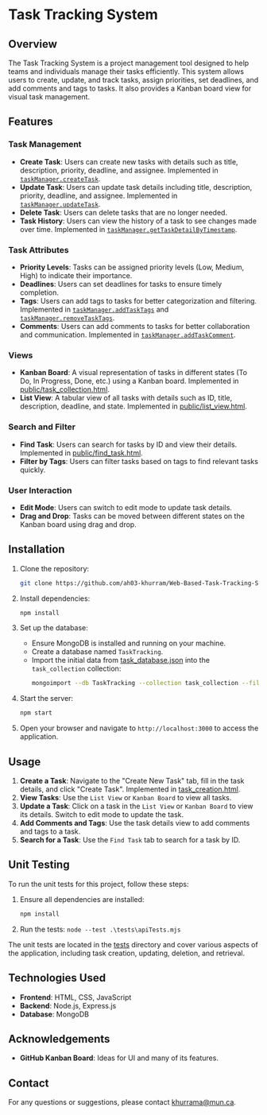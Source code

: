 # Task Tracking System

## Overview

The Task Tracking System is a project management tool designed to help teams and individuals manage their tasks efficiently. This system allows users to create, update, and track tasks, assign priorities, set deadlines, and add comments and tags to tasks. It also provides a Kanban board view for visual task management.

## Features

### Task Management
- **Create Task**: Users can create new tasks with details such as title, description, priority, deadline, and assignee. Implemented in [`taskManager.createTask`](taskManager.mjs).
- **Update Task**: Users can update task details including title, description, priority, deadline, and assignee. Implemented in [`taskManager.updateTask`](taskManager.mjs).
- **Delete Task**: Users can delete tasks that are no longer needed.
- **Task History**: Users can view the history of a task to see changes made over time. Implemented in [`taskManager.getTaskDetailByTimestamp`](taskManager.mjs).

### Task Attributes
- **Priority Levels**: Tasks can be assigned priority levels (Low, Medium, High) to indicate their importance.
- **Deadlines**: Users can set deadlines for tasks to ensure timely completion.
- **Tags**: Users can add tags to tasks for better categorization and filtering. Implemented in [`taskManager.addTaskTags`](taskManager.mjs) and [`taskManager.removeTaskTags`](taskManager.mjs).
- **Comments**: Users can add comments to tasks for better collaboration and communication. Implemented in [`taskManager.addTaskComment`](taskManager.mjs).

### Views
- **Kanban Board**: A visual representation of tasks in different states (To Do, In Progress, Done, etc.) using a Kanban board. Implemented in [public/task_collection.html](public/task_collection.html).
- **List View**: A tabular view of all tasks with details such as ID, title, description, deadline, and state. Implemented in [public/list_view.html](public/list_view.html).

### Search and Filter
- **Find Task**: Users can search for tasks by ID and view their details. Implemented in [public/find_task.html](public/find_task.html).
- **Filter by Tags**: Users can filter tasks based on tags to find relevant tasks quickly.

### User Interaction
- **Edit Mode**: Users can switch to edit mode to update task details.
- **Drag and Drop**: Tasks can be moved between different states on the Kanban board using drag and drop.

## Installation

1. Clone the repository:
    ```sh
    git clone https://github.com/ah03-khurram/Web-Based-Task-Tracking-System.git
    ```

2. Install dependencies:
    ```sh
    npm install
    ```

3. Set up the database:
    - Ensure MongoDB is installed and running on your machine.
    - Create a database named `TaskTracking`.
    - Import the initial data from [task_database.json](/task_database.json) into the `task_collection` collection:
        ```sh
        mongoimport --db TaskTracking --collection task_collection --file task_database.json --jsonArray
        ```

4. Start the server:
    ```sh
    npm start
    ```

5. Open your browser and navigate to `http://localhost:3000` to access the application.

## Usage

1. **Create a Task**: Navigate to the "Create New Task" tab, fill in the task details, and click "Create Task". Implemented in [task_creation.html](/public/task_creation.html).
2. **View Tasks**: Use the `List View` or `Kanban Board` to view all tasks.
3. **Update a Task**: Click on a task in the `List View` or `Kanban Board` to view its details. Switch to edit mode to update the task.
4. **Add Comments and Tags**: Use the task details view to add comments and tags to a task.
5. **Search for a Task**: Use the `Find Task` tab to search for a task by ID.

## Unit Testing

To run the unit tests for this project, follow these steps:

1. Ensure all dependencies are installed:
    ```sh
    npm install
    ```

2. Run the tests:
    `node --test .\tests\apiTests.mjs`

The unit tests are located in the [tests](/tests/apiTests.mjs) directory and cover various aspects of the application, including task creation, updating, deletion, and retrieval.

## Technologies Used

- **Frontend**: HTML, CSS, JavaScript
- **Backend**: Node.js, Express.js
- **Database**: MongoDB

## Acknowledgements

- **GitHub Kanban Board**: Ideas for UI and many of its features.

## Contact

For any questions or suggestions, please contact [khurrama@mun.ca](mailto:khurrama@mun.ca).
